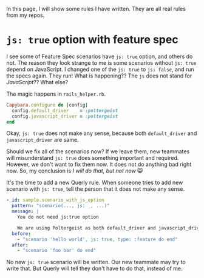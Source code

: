 In this page, I will show some rules I have written. They are all real rules from my repos.

# `js: true` option with feature spec

I see some of Feature Spec scenarios have `js: true` option, and others do not. The reason they look strange to me is some scenarios without `js: true` depend on JavaScript. I changed one of the `js: true` to `js: false`, and run the specs again. They run! What is happening?? The `js` does not stand for *JavaScript*?? What else?

The magic happens in `rails_helper.rb`.

```rb
Capybara.configure do |config|
  config.default_driver    = :poltergeist
  config.javascript_driver = :poltergeist
end
```

Okay, `js: true` does not make any sense, because both `default_driver` and `javascript_driver` are same.

Should we fix all of the scenarios now? If we leave them, new teammates will misunderstand `js: true` does something important and required. However, we don't want to fix them now. It does not do anything bad right now. So, my conclusion is *I will do that, but not now* 😸 

It's the time to add a new Querly rule. When someone tries to add new scenario with `js: true`, tell the person that it does not make any sense.

```yaml
- id: sample.scenario_with_js_option
  pattern: "scenario(..., js: _, ...)"
  message: |
    You do not need js:true option

    We are using Poltergeist as both default_driver and javascript_driver!
  before:
    - "scenario 'hello world', js: true, type: :feature do end"
  after:
    - "scenario 'foo bar' do end"
```

No new `js: true` scenario will be written. Our new teammate may try to write that. But Querly will tell they don't have to do that, instead of me.
